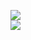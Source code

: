 [![](https://img.shields.io/badge/Made%20With-Github%20Spray-lightgrey.svg?style=for-the-badge&logo=github)](https://github.com/Annihil/github-spray#5984)  
[![](https://i.imgur.com/2DrTn0Z.gif)](https://github.com/Annihil/github-spray)